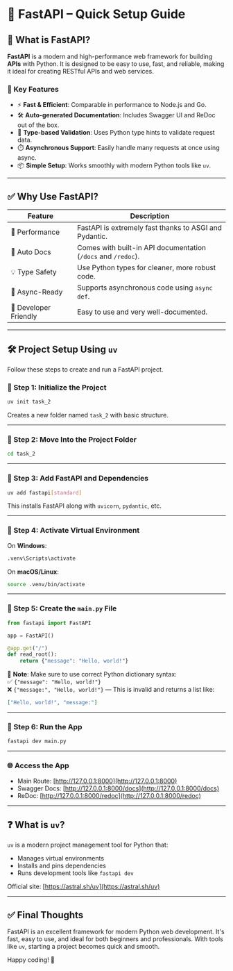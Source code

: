# 🚀 FastAPI – Quick Setup Guide

## 📌 What is FastAPI?

**FastAPI** is a modern and high-performance web framework for building **APIs** with Python. It is designed to be easy to use, fast, and reliable, making it ideal for creating RESTful APIs and web services.

### 🌟 Key Features

- ⚡ **Fast & Efficient**: Comparable in performance to Node.js and Go.
- 🛠️ **Auto-generated Documentation**: Includes Swagger UI and ReDoc out of the box.
- 🧠 **Type-based Validation**: Uses Python type hints to validate request data.
- ⏱️ **Asynchronous Support**: Easily handle many requests at once using async.
- 📦 **Simple Setup**: Works smoothly with modern Python tools like `uv`.

---

## ✅ Why Use FastAPI?

| Feature               | Description                                                              |
|-----------------------|--------------------------------------------------------------------------|
| 🚀 Performance        | FastAPI is extremely fast thanks to ASGI and Pydantic.                   |
| 🧩 Auto Docs          | Comes with built-in API documentation (`/docs` and `/redoc`).            |
| 💡 Type Safety        | Use Python types for cleaner, more robust code.                          |
| 🔄 Async-Ready        | Supports asynchronous code using `async def`.                            |
| 🧰 Developer Friendly | Easy to use and very well-documented.                                    |

---

## 🛠️ Project Setup Using `uv`

Follow these steps to create and run a FastAPI project.

### 🔹 Step 1: Initialize the Project

```bash
uv init task_2
```

Creates a new folder named `task_2` with basic structure.

---

### 🔹 Step 2: Move Into the Project Folder

```bash
cd task_2
```

---

### 🔹 Step 3: Add FastAPI and Dependencies

```bash
uv add fastapi[standard]
```

This installs FastAPI along with `uvicorn`, `pydantic`, etc.

---

### 🔹 Step 4: Activate Virtual Environment

On **Windows**:

```bash
.venv\Scripts\activate
```

On **macOS/Linux**:

```bash
source .venv/bin/activate
```

---

### 🔹 Step 5: Create the `main.py` File

```python
from fastapi import FastAPI

app = FastAPI()

@app.get("/")
def read_root():
    return {"message": "Hello, world!"}
```

📌 **Note**: Make sure to use correct Python dictionary syntax:  
✅ `{"message": "Hello, world!"}`  
❌ `{"message:", "Hello, world!"}` — This is invalid and returns a list like:  
```json
["Hello, world!", "message:"]
```

---

### 🔹 Step 6: Run the App

```bash
fastapi dev main.py
```

---

### 🌐 Access the App

- Main Route: [http://127.0.0.1:8000](http://127.0.0.1:8000)
- Swagger Docs: [http://127.0.0.1:8000/docs](http://127.0.0.1:8000/docs)
- ReDoc: [http://127.0.0.1:8000/redoc](http://127.0.0.1:8000/redoc)

---

## ❓ What is `uv`?

`uv` is a modern project management tool for Python that:

- Manages virtual environments
- Installs and pins dependencies
- Runs development tools like `fastapi dev`

Official site: [https://astral.sh/uv](https://astral.sh/uv)

---

## ✅ Final Thoughts

FastAPI is an excellent framework for modern Python web development. It's fast, easy to use, and ideal for both beginners and professionals. With tools like `uv`, starting a project becomes quick and smooth.

Happy coding! 🎉